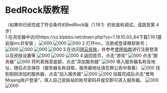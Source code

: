 # BedRock版教程
（如果你已经完成了符合条件的BedRock版（1.19.1）的安装和调试，请跳至第 4 步）<br>
1.在浏览器中访问https://xz.klpbbs.net/down.php?vs=1.19.10.03_64下载1.19.1基岩版mc并安装；
![000](./1.jpg)
![000](./8.jpg)
![000](./9.jpg)
2.打开mc，注册或登录微软账号；
![000](./7.jpg)
![000](./10.jpg)
![000](./11.jpg)
![000](./12.jpg)
3.在访问[阴云皮肤](https://skin.yinyuns.top/)，并参考[使用指南](/yinyunskin/guide/create-account/)进行注册登录以及皮肤设置等
![000](./java11.png)
![000](./java13.png)
![000](./java12.png)
4.返回首页，点击“游戏”
![000](./6.jpg)
点击“服务器”
![000](./5.jpg)
将列表拖至底部，点击“添加服务器”
![000](./4.jpg)
填入服务器名称及地址，随后点击保存（服务器名称自取，服务器地址请在群公告中查看）
![000](./13.jpg)
找到刚刚添加的服务器，点击“加入服务器”
![000](./3.jpg)
![000](./14.jpg)
加载完成后点击“使用Mojang账户登录”，填入自己皮肤站的账号密码并提交即可进入服务器。
![000](./2.jpg)
![000](./15.jpg)
